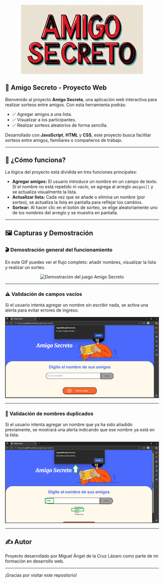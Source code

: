 <p align="center">
  <img src="./assets/logo.png" alt="Logo de Amigo Secreto" width="400"/>
</p>

## 🎁 Amigo Secreto - Proyecto Web

Bienvenido al proyecto **Amigo Secreto**, una aplicación web interactiva para realizar sorteos entre amigos. Con esta herramienta podrás:

- ✅ Agregar amigos a una lista.
- ✅ Visualizar a los participantes.
- ✅ Realizar sorteos aleatorios de forma sencilla.

Desarrollado con **JavaScript**, **HTML** y **CSS**, este proyecto busca facilitar sorteos entre amigos, familiares o compañeros de trabajo.

---

## 🧠 ¿Cómo funciona?

La lógica del proyecto está dividida en tres funciones principales:

- **Agregar amigos:** El usuario introduce un nombre en un campo de texto. Si el nombre no está repetido ni vacío, se agrega al arreglo `amigos[]` y se actualiza visualmente la lista.
- **Actualizar lista:** Cada vez que se añade o elimina un nombre (por sorteo), se actualiza la lista en pantalla para reflejar los cambios.
- **Sortear:** Al hacer clic en el botón de sorteo, se elige aleatoriamente uno de los nombres del arreglo y se muestra en pantalla.

---

## 🖼️ Capturas y Demostración

### 🎬 Demostración general del funcionamiento
En este GIF puedes ver el flujo completo: añadir nombres, visualizar la lista y realizar un sorteo.

<p align="center">
  <img src="./assets/demo-amigo-secreto.gif" alt="Demostración del juego Amigo Secreto" width="700"/>
</p>

---

### ⚠️ Validación de campos vacíos
Si el usuario intenta agregar un nombre sin escribir nada, se activa una alerta para evitar errores de ingreso.

<p align="center">
  <img src="./assets/alert-campo-vacio.png" alt="Alerta por campo vacío" width="600"/>
</p>

---

### 🚫 Validación de nombres duplicados
Si el usuario intenta agregar un nombre que ya ha sido añadido previamente, se mostrará una alerta indicando que ese nombre ya está en la lista.

<p align="center">
  <img src="./assets/alert-nombre-duplicado.png" alt="Alerta por nombre duplicado" width="600"/>
</p>

---

## ✍️ Autor

Proyecto desarrollado por Miguel Ángel de la Cruz Lázaro como parte de mi formación en desarrollo web.

---

¡Gracias por visitar este repositorio!

